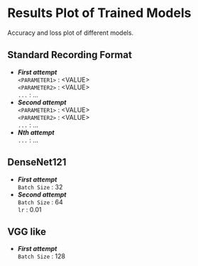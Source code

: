 # Results Plot of Trained Models
Accuracy and loss plot of different models.
## Standard Recording Format
* ***First attempt***   
  ```<PARAMETER1>``` : \<VALUE\>  
  ```<PARAMETER2>``` : \<VALUE\>   
  ```...``` : ...   
* ***Second attempt***   
  ```<PARAMETER1>``` : \<VALUE\>   
  ```<PARAMETER2>``` : \<VALUE\>   
  ```...``` : ...
* ***Nth attempt***   
  ```...``` : ...   
   
## DenseNet121
* ***First attempt***   
  ```Batch Size``` : 32   
* ***Second attempt***   
  ```Batch Size``` : 64   
  ```lr``` : 0.01
## VGG like 
* ***First attempt***   
  ```Batch Size``` : 128   

